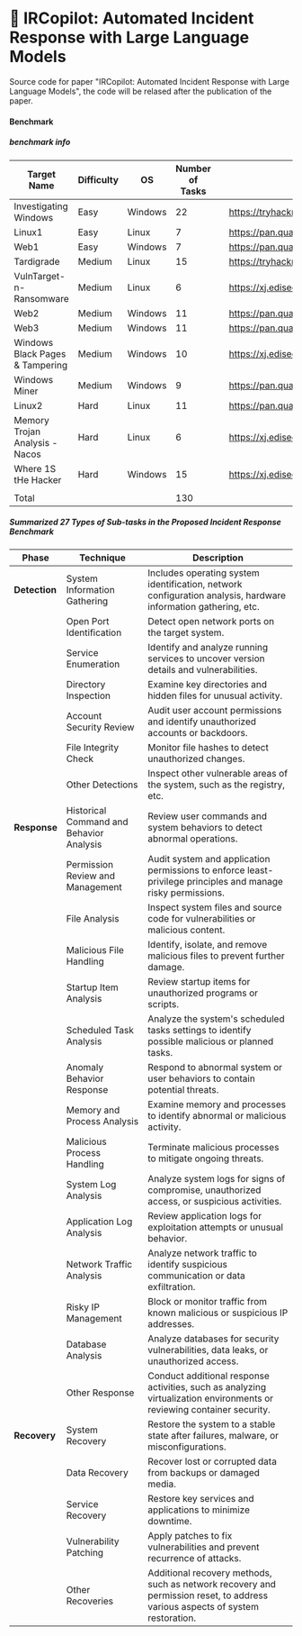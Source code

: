 # 👋 IRCopilot: Automated Incident Response with Large Language Models

Source code for paper "IRCopilot: Automated Incident Response with Large Language Models", the code will be relased after the publication of the paper.

#### Benchmark
##### benchmark info
| Target Name                     | Difficulty | OS      | Number of Tasks |     | Source                                            |
| ------------------------------- | ---------- | ------- | --------------- | --- | ------------------------------------------------- |
| Investigating Windows           | Easy       | Windows | 22              |     | https://tryhackme.com/r/room/investigatingwindows |
| Linux1                          | Easy       | Linux   | 7               |     | https://pan.quark.cn/s/4b6dffd0c51a               |
| Web1                            | Easy       | Windows | 7               |     | https://pan.quark.cn/s/4b6dffd0c51a               |
| Tardigrade                      | Medium     | Linux   | 15              |     | https://tryhackme.com/r/room/tardigrade           |
| VulnTarget-n-Ransomware         | Medium     | Linux   | 6               |     | https://xj.edisec.net/challenges/84               |
| Web2                            | Medium     | Windows | 11              |     | https://pan.quark.cn/s/4b6dffd0c51a               |
| Web3                            | Medium     | Windows | 11              |     | https://pan.quark.cn/s/4b6dffd0c51a               |
| Windows Black Pages & Tampering | Medium     | Windows | 10              |     | https://xj.edisec.net/challenges/51               |
| Windows Miner                   | Medium     | Windows | 9               |     | https://pan.quark.cn/s/4b6dffd0c51a               |
| Linux2                          | Hard       | Linux   | 11              |     | https://pan.quark.cn/s/4b6dffd0c51a               |
| Memory Trojan Analysis - Nacos  | Hard       | Linux   | 6               |     | https://xj.edisec.net/challenges/34               |
| Where 1S tHe Hacker             | Hard       | Windows | 15              |     | https://xj.edisec.net/challenges/63               |
|                                 |            |         |                 |     |                                                   |
| Total                           |            |         | 130             |     |                                                   |

##### Summarized 27 Types of Sub-tasks in the Proposed Incident Response Benchmark
| **Phase**     | **Technique**                            | **Description**                                                                                                               |
| ------------- | ---------------------------------------- | ----------------------------------------------------------------------------------------------------------------------------- |
| **Detection** | System Information Gathering             | Includes operating system identification, network configuration analysis, hardware information gathering, etc.                |
|               | Open Port Identification                 | Detect open network ports on the target system.                                                                               |
|               | Service Enumeration                      | Identify and analyze running services to uncover version details and vulnerabilities.                                         |
|               | Directory Inspection                     | Examine key directories and hidden files for unusual activity.                                                                |
|               | Account Security Review                  | Audit user account permissions and identify unauthorized accounts or backdoors.                                               |
|               | File Integrity Check                     | Monitor file hashes to detect unauthorized changes.                                                                           |
|               | Other Detections                         | Inspect other vulnerable areas of the system, such as the registry, etc.                                                      |
| **Response**  | Historical Command and Behavior Analysis | Review user commands and system behaviors to detect abnormal operations.                                                      |
|               | Permission Review and Management         | Audit system and application permissions to enforce least-privilege principles and manage risky permissions.                  |
|               | File Analysis                            | Inspect system files and source code for vulnerabilities or malicious content.                                                |
|               | Malicious File Handling                  | Identify, isolate, and remove malicious files to prevent further damage.                                                      |
|               | Startup Item Analysis                    | Review startup items for unauthorized programs or scripts.                                                                    |
|               | Scheduled Task Analysis                  | Analyze the system's scheduled tasks settings to identify possible malicious or planned tasks.                                |
|               | Anomaly Behavior Response                | Respond to abnormal system or user behaviors to contain potential threats.                                                    |
|               | Memory and Process Analysis              | Examine memory and processes to identify abnormal or malicious activity.                                                      |
|               | Malicious Process Handling               | Terminate malicious processes to mitigate ongoing threats.                                                                    |
|               | System Log Analysis                      | Analyze system logs for signs of compromise, unauthorized access, or suspicious activities.                                   |
|               | Application Log Analysis                 | Review application logs for exploitation attempts or unusual behavior.                                                        |
|               | Network Traffic Analysis                 | Analyze network traffic to identify suspicious communication or data exfiltration.                                            |
|               | Risky IP Management                      | Block or monitor traffic from known malicious or suspicious IP addresses.                                                     |
|               | Database Analysis                        | Analyze databases for security vulnerabilities, data leaks, or unauthorized access.                                           |
|               | Other Response                           | Conduct additional response activities, such as analyzing virtualization environments or reviewing container security.        |
| **Recovery**  | System Recovery                          | Restore the system to a stable state after failures, malware, or misconfigurations.                                           |
|               | Data Recovery                            | Recover lost or corrupted data from backups or damaged media.                                                                 |
|               | Service Recovery                         | Restore key services and applications to minimize downtime.                                                                   |
|               | Vulnerability Patching                   | Apply patches to fix vulnerabilities and prevent recurrence of attacks.                                                       |
|               | Other Recoveries                         | Additional recovery methods, such as network recovery and permission reset, to address various aspects of system restoration. |




<!--
**IRCopilot/IRCopilot** is a ✨ _special_ ✨ repository because its `README.md` (this file) appears on your GitHub profile.

Here are some ideas to get you started:

- 🔭 I’m currently working on ...
- 🌱 I’m currently learning ...
- 👯 I’m looking to collaborate on ...
- 🤔 I’m looking for help with ...
- 💬 Ask me about ...
- 📫 How to reach me: ...
- 😄 Pronouns: ...
- ⚡ Fun fact: ...
-->
